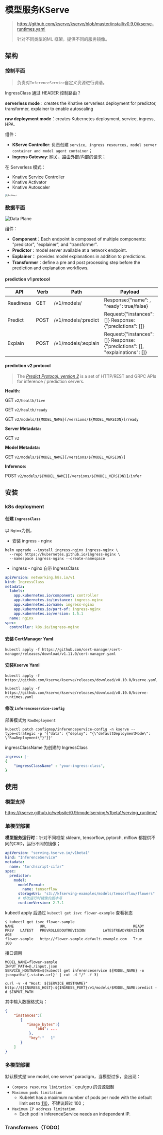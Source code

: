 # 模型服务KServe

> https://github.com/kserve/kserve/blob/master/install/v0.9.0/kserve-runtimes.yaml
>
> 针对不同类型的ML 框架，提供不同的服务镜像。

## 架构



### 控制平面

> 负责对`InferenceService`自定义资源进行调谐。

IngressClass 通过 HEADER 控制路由？



**serverless mode**：creates the Knative serverless deployment for predictor, transformer, explainer to enable autoscaling

**raw deployment mode**：creates Kubernetes deployment, service, ingress, HPA.



组件：

- **KServe Controller**: 负责创建 `service, ingress resources, model server container and model agent container`；
- **Ingress Gateway**:  网关，路由外部/内部的请求；

在 Serverless 模式：

- Knative Service Controller
- Knative Activator
- Knative Autoscaler

<img src="pics/kserve_controlplane.png" alt="Architect" style="zoom: 50%;" />

### 数据平面



![Data Plane](pics/kserve_dataplane.jpg)

组件：

- **Component**：Each endpoint is composed of multiple components: "predictor", "explainer", and "transformer". 
- **Predictor**：model server  available at a network endpoint.
- **Explainer**： provides model explanations in addition to predictions.
- **Transformer**：define a pre and post processing step before the prediction and explanation workflows.



#### prediction v1 protocol

| API       | Verb | Path                | Payload                                                      |
| --------- | ---- | ------------------- | ------------------------------------------------------------ |
| Readiness | GET  | /v1/models/         | Response:{"name": , "ready": true/false}                     |
| Predict   | POST | /v1/models/:predict | Request:{"instances": []} Response:{"predictions": []}       |
| Explain   | POST | /v1/models/:explain | Request:{"instances": []} Response:{"predictions": [], "explainations": []} |



#### prediction v2 protocol

> The [*Predict Protocol, version 2*](https://github.com/kserve/kserve/blob/master/docs/predict-api/v2/required_api.md) is a set of HTTP/REST and GRPC APIs for inference / prediction servers.

**Health:**

GET `v2/health/live`

GET `v2/health/ready`

GET `v2/models/${MODEL_NAME}[/versions/${MODEL_VERSION}]/ready`

**Server Metadata:**

GET `v2`

**Model Metadata:**

GET `v2/models/${MODEL_NAME}[/versions/${MODEL_VERSION}]`

**Inference:**

POST `v2/models/${MODEL_NAME}[/versions/${MODEL_VERSION}]/infer`



## 安装

### k8s deployment

#### 创建 `IngressClass`

以 `Nginx`为例，

- 安装 ingress - nginx

```shell
helm upgrade --install ingress-nginx ingress-nginx \
  --repo https://kubernetes.github.io/ingress-nginx \
  --namespace ingress-nginx --create-namespace
```

- ingress - nginx 自带 IngressClass

```yaml
apiVersion: networking.k8s.io/v1
kind: IngressClass
metadata:
  labels:
    app.kubernetes.io/component: controller
    app.kubernetes.io/instance: ingress-nginx
    app.kubernetes.io/name: ingress-nginx
    app.kubernetes.io/part-of: ingress-nginx
    app.kubernetes.io/version: 1.5.1
  name: nginx
spec:
  controller: k8s.io/ingress-nginx
```

#### 安装 CertManager Yaml

```shell
kubectl apply -f https://github.com/cert-manager/cert-manager/releases/download/v1.11.0/cert-manager.yaml
```



#### 安装Kserve Yaml

```shell
kubectl apply -f https://github.com/kserve/kserve/releases/download/v0.10.0/kserve.yaml

kubectl apply -f https://github.com/kserve/kserve/releases/download/v0.10.0/kserve-runtimes.yaml
```

#### 

#### 修改  `inferenceservice-config`

部署模式为 `RawDeployment`

```shell
kubectl patch configmap/inferenceservice-config -n kserve --type=strategic -p '{"data": {"deploy": "{\"defaultDeploymentMode\": \"RawDeployment\"}"}}'
```



ingressClassName 为创建的 IngressClass

```yaml
ingress: |-
{
    "ingressClassName" : "your-ingress-class",
}
```

## 使用

### 模型支持

https://kserve.github.io/website/0.9/modelserving/v1beta1/serving_runtime/



### 单模型部署

**模型服务运行时**：针对不同框架 sklearn, tensorflow, pytorch, mlflow 都提供不同的CRD，运行不同的镜像；

```yaml
apiVersion: "serving.kserve.io/v1beta1"
kind: "InferenceService"
metadata:
  name: "torchscript-cifar"
spec:
  predictor:
    model:
      modelFormat:
        name: tensorflow
      storageUri: "s3://kfserving-examples/models/tensorflow/flowers"
      # 修改运行时镜像的版本号
      runtimeVersion: 2.7.1
```

kubectl apply 后通过 `kubectl get isvc flower-example` 查看状态

```shell
$ kubectl get isvc flower-sample
NAME            URL                                        READY   PREV   LATEST   PREVROLLEDOUTREVISION        LATESTREADYREVISION                     AGE
flower-sample   http://flower-sample.default.example.com   True           100       
```

接口调用

```shell
MODEL_NAME=flower-sample
INPUT_PATH=@./input.json
SERVICE_HOSTNAME=$(kubectl get inferenceservice ${MODEL_NAME} -o jsonpath='{.status.url}' | cut -d "/" -f 3)

curl -v -H "Host: ${SERVICE_HOSTNAME}" http://${INGRESS_HOST}:${INGRESS_PORT}/v1/models/$MODEL_NAME:predict -d $INPUT_PATH
```

其中输入数据格式为：

```json
{  
    "instances":[  
       {  
          "image_bytes":{  
              "b64": ...
           },
           "key":"   1"
       }
    ]
}
```



### 多模型部署

默认模式是'one model, one server' paradigm，当模型过多，会出现：

- `Compute resource limitation`：cpu/gpu 的资源限制
- `Maximum pods limitation`
  - Kubelet has a maximum number of pods per node with the default limit set to [110](https://kubernetes.io/docs/reference/command-line-tools-reference/kubelet/)，不建议超过 100；
- `Maximum IP address limitation`.
  - Each pod in InferenceService needs an independent IP.



### Transformers（TODO）

